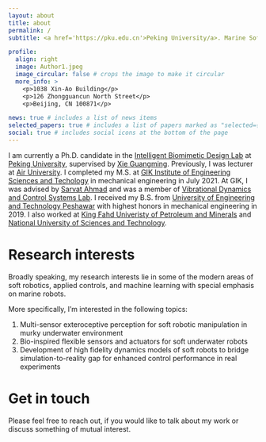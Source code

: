 ```yaml
---
layout: about
title: about
permalink: /
subtitle: <a href='https://pku.edu.cn'>Peking University/a>. Marine Soft Robotics Doctoral Candidate

profile:
  align: right
  image: Author1.jpeg
  image_circular: false # crops the image to make it circular
  more_info: >
    <p>1038 Xin-Ao Building</p>
    <p>126 Zhongguancun North Street</p>
    <p>Beijing, CN 100871</p>

news: true # includes a list of news items
selected_papers: true # includes a list of papers marked as "selected={true}"
social: true # includes social icons at the bottom of the page
---
```


I am currently a Ph.D. candidate in the [Intelligent Biomimetic Design Lab](https://en.ibdl.pku.edu.cn/) at [Peking University](https://english.pku.edu.cn/), supervised by [Xie Guangming](https://ocean.pku.edu.cn/info/1184/2268.htm). Previously, I was lecturer at [Air University](https://au.edu.pk/). I completed my M.S. at [GIK Institute of Engineering Sciences and Techology]() in mechanical engineering in July 2021. At GIK, I was advised by [Sarvat Ahmad](https://cie.kfupm.edu.sa/people/faculty/dr-sarvat-m-ahmad/) and was a member of [Vibrational Dynamics and Control Systems Lab](https://sites.google.com/prod/view/controllabgiki/home). I received my B.S. from [University of Engineering and Technology Peshawar](https://www.uetpeshawar.edu.pk/) with highest honors in mechanical engineering in 2019. I also worked at [King Fahd Univeristy of Petroleum and Minerals](https://www.kfupm.edu.sa/) and [National University of Sciences and Technology](https://nust.edu.pk/).

Research interests
======
Broadly speaking, my research interests lie in some of the modern areas of soft robotics, applied controls, and machine learning with special emphasis on marine robots.

More specifically, I’m interested in the following topics:
1. Multi-sensor exteroceptive perception for soft robotic manipulation in murky underwater environment
2. Bio-inspired flexible sensors and actuators for soft underwater robots
3. Development of high fidelity dynamics models of soft robots to bridge simulation-to-reality gap for enhanced control performance in real experiments

Get in touch
======
Please feel free to reach out, if you would like to talk about my work or discuss something of mutual interest.
